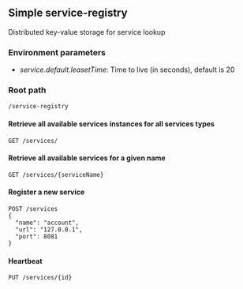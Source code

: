 ## Simple service-registry
Distributed key-value storage for service lookup

### Environment parameters
- *service.default.leasetTime*: Time to live (in seconds), default is 20

### Root path
    /service-registry

#### Retrieve all available services instances for all services types
    GET /services/

#### Retrieve all available services for a given name
    GET /services/{serviceName}

#### Register a new service
    POST /services
    {
      "name": "account",
      "url": "127.0.0.1",
      "port": 8081
    }

#### Heartbeat
    PUT /services/{id}